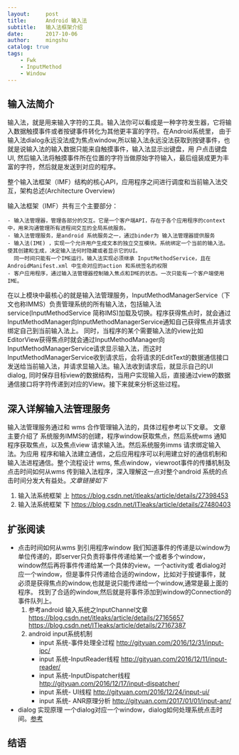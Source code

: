 ```yaml
---
layout:     post
title:      Android 输入法
subtitle:   输入法框架介绍 
date:       2017-10-06
author:     mingshu
catalog: true
tags:
    - Fwk
    - InputMethod
    - Window
---
```




## 输入法简介

输入法，就是用来输入字符的工具。输入法你可以看成是一种字符发生器，它将输入数据触摸事件或者按键事件转化为其他更丰富的字符。在Android系统里，
由于输入法dialog永远没法成为焦点window,所以输入法永远没法获取到按键事件，也就是说输入法的输入数据只能来自触摸事件，输入法显示出键盘，用
户点击键盘UI, 然后输入法将触摸事件所在位置的字符当做原始字符输入，最后组装成更为丰富的字符，然后就是发送到对应的程序。

整个输入法框架（IMF）结构的核心API，应用程序之间进行调度和当前输入法交互，架构总述(Architecture Overview)

输入法框架（IMF）共有三个主要部分：

    - 输入法管理器，管理各部分的交互。它是一个客户端API，存在于各个应用程序的context中，用来沟通管理所有进程间交互的全局系统服务。
    - 输入法管理服务，是android 系统服务之一，通过binder为 输入法管理器提供服务
    - 输入法(IME) ，实现一个允许用户生成文本的独立交互模块。系统绑定一个当前的输入法。使其创建和生成，决定输入法何时隐藏或者显示它的UI。
      同一时间只能有一个IME运行。输入法实现必须继承 InputMethodService，且在AndroidManifest.xml 中生命对应的action 和系统签名的权限
    - 客户应用程序，通过输入法管理器控制输入焦点和IME的状态。一次只能有一个客户端使用IME。

在以上模块中最核心的就是输入法管理服务，InputMethodManagerService（下文也称IMMS）负责管理系统的所有输入法，包括输入法service(InputMethodService
简称IMS)加载及切换。程序获得焦点时，就会通过InputMethodManager向InputMethodManagerService通知自己获得焦点并请求绑定自己到当前输入法上。
同时，当程序的某个需要输入法的view比如EditorView获得焦点时就会通过InputMethodManager向InputMethodManagerService请求显示输入法，而这时
InputMethodManagerService收到请求后，会将请求的EditText的数据通信接口发送给当前输入法，并请求显输入法。输入法收到请求后，就显示自己的UI dialog,
同时保存目标view的数据结构，当用户实现输入后，直接通过view的数据通信接口将字符传递到对应的View。接下来就来分析这些过程。



## 深入详解输入法管理服务

输入法管理服务通过和 wms 合作管理输入法的，具体过程参考以下文章。
文章主要介绍了 系统服务IMMS的创建，程序window获取焦点，然后系统wms 通知程序获取焦点，以及焦点view 请求输入法。然后系统服务imms 请求绑定输入法。为应用
程序和输入法建立通信，之后应用程序可以利用建立好的通信机制和输入法进程通信。整个流程设计 wms, 焦点window，viewroot事件的传播机制及点击时间如何从wms
传到输入法程序，深入理解这一点对整个android 系统的点击时间分发大有益处。*文章链接如下*
1. 输入法系统框架 上 https://blog.csdn.net/itleaks/article/details/27398453
2. 输入法系统框架 下 https://blog.csdn.net/ITleaks/article/details/27480403



## 扩张阅读
- 点击时间如何从wms 到引用程序window
    我们知道事件的传递是以window为单位传递的，即server只负责将事件传递给某一个或者多个window，window然后再将事件传递给某一个具体的view。一个activity或
    者dialog对应一个window，但是事件只传递给合适的window，比如对于按键事件，就必须是获得焦点的window,也就是说只能传递给一个window,通常是最上面的程序。
    找到了合适的window,然后就是将事件添加到window的Connection的事件队列上。
    1. 参考android 输入系统之InputChannel文章 
       https://blog.csdn.net/itleaks/article/details/27165657
       https://blog.csdn.net/ITleaks/article/details/27167387
    2. android input系统机制
        - input 系统-事件处理全过程 http://gityuan.com/2016/12/31/input-ipc/
        - input 系统-InputReader线程 http://gityuan.com/2016/12/11/input-reader/
        - input 系统-InputDispatcher线程 http://gityuan.com/2016/12/17/input-dispatcher/
        - input 系统- UI线程 http://gityuan.com/2016/12/24/input-ui/
        - input 系统- ANR原理分析 http://gityuan.com/2017/01/01/input-anr/
- dialog 实现原理
    一个dialog对应一个window，dialog如何处理系统点击时间。[参考](https://blog.csdn.net/guquan12315/article/details/73162670)
## 结语